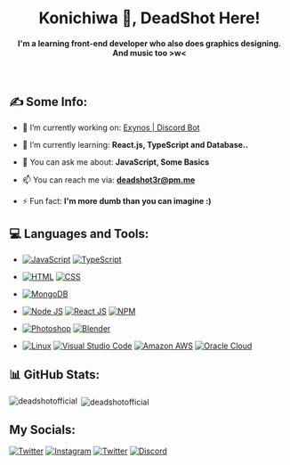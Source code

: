<h1 align="center">Konichiwa 👋, DeadShot Here!</h1>
<h4 align="center">I'm a learning front-end developer who also does graphics designing. And music too >w<</h4>
<br>
<h2>✍ Some Info: </h2>
 
- 🔭 I’m currently working on: [Exynos | Discord Bot](https://exynos.vercel.app)

- 🌱 I’m currently learning: **React.js, TypeScript and Database..**

- 💬 You can ask me about: **JavaScript, Some Basics**

- 📫 You can reach me via: **deadshot3r@pm.me**

- ⚡ Fun fact: **I'm more dumb than you can imagine :)**


<h2 align="left">💻 Languages and Tools:</h2>
 
- <a href="https://developer.mozilla.org/en-US/docs/Web/JavaScript" target="_blank"><img alt="JavaScript" src="https://img.shields.io/badge/JavaScript-F7DF1E?style=for-the-badge&logo=javascript&logoColor=white"></a> 
<a href="https://www.tutorialspoint.com/typescript/index.htm" target="_blank"><img alt="TypeScript" src="https://img.shields.io/badge/TypeScript-007ACC?style=for-the-badge&logo=typescript&logoColor=white"></a>
 
- <a href="https://www.w3.org/html/" target="_blank"> <img alt="HTML" src="https://img.shields.io/badge/HTML5-E34F26?style=for-the-badge&logo=html5&logoColor=white"></a> 
<a href="https://www.w3schools.com/css/" target="_blank"><img alt="CSS" src="https://img.shields.io/badge/CSS-239120?&style=for-the-badge&logo=css3&logoColor=white"></a> 
 
- <a href="https://docs.mongodb.com/"><img alt="MongoDB" src="https://img.shields.io/badge/MongoDB-4EA94B?style=for-the-badge&logo=mongodb&logoColor=white"></a>
 
- <a href="https://nodejs.org/dist/latest-v14.x/docs/api/"><img alt="Node JS" src="https://img.shields.io/badge/Node.js-339933?style=for-the-badge&logo=nodedotjs&logoColor=white"></a>
<a href="https://reactjs.org/"><img alt="React JS" src ="https://img.shields.io/badge/React-20232A?style=for-the-badge&logo=react&logoColor=61DAFB"></a>
<a href="https://www.npmjs.com/"><img alt="NPM" src ="https://img.shields.io/badge/npm-CB3837?style=for-the-badge&logo=npm&logoColor=white"/></a>
 
- <a href="https://www.adobe.com/in/products/photoshop.html"><img alt="Photoshop" src="https://img.shields.io/badge/Adobe%20Photoshop-31A8FF?style=for-the-badge&logo=Adobe%20Photoshop&logoColor=black"/></a>
<a href="https://www.blender.org/"><img alt="Blender" src="https://img.shields.io/badge/Blender-FFA500?style=for-the-badge&logo=blender&logoColor=black"></a>
- <a href="https://www.linux.org/"><img alt="Linux" src="https://img.shields.io/badge/Linux-FCC624?style=for-the-badge&logo=linux&logoColor=black"></a>
<a href="https://code.visualstudio.com/"><img alt="Visual Studio Code" src="https://img.shields.io/badge/Visual_Studio_Code-0078D4?style=for-the-badge&logo=visual%20studio%20code&logoColor=white"></a>
<a href="#"><img alt="Amazon AWS" src="https://img.shields.io/badge/Amazon AWS-{232F3E}?style=for-the-badge&logo=amazonaws&logoColor=white"></a>
<a href="https://www.oracle.com/cloud/"><img alt="Oracle Cloud" src="https://img.shields.io/badge/Oracle_Cloud-FF0000?style=for-the-badge&logo=oracle&logoColor=white"></a>



 <h2>📊 GitHub Stats:</h2>
<p><img align="left" src="https://github-readme-stats.vercel.app/api/top-langs?username=deadshotofficial&show_icons=true&locale=en&layout=compact&theme=nightowl" alt="deadshotofficial" /></p>
<p>&nbsp;<img align="center" src="https://github-readme-stats.vercel.app/api?username=deadshotofficial&show_icons=true&theme=nightowl&locale=en" alt="deadshotofficial" /></p>
 
 <h2 align="left">My Socials:</h2>
<a href="https://twitter.com/deadshot3r"><img alt="Twitter" src="https://img.shields.io/badge/Twitter-007FFF?style=for-the-badge&logo=twitter&logoColor=white"></a>
<a href="https://instagram.com/deadshotgraphics"><img alt="Instagram" src="https://img.shields.io/badge/Instagram-D62976?style=for-the-badge&logo=instagram&logoColor=white"></a>
<a href="https://www.behance.net/deadshotdzn"><img alt="Twitter" src="https://img.shields.io/badge/Behance-0047AB?style=for-the-badge&logo=behance&logoColor=white"></a>
<a href="https://discord.gg/rA24PVQpJQ"><img src="https://img.shields.io/badge/Discord-7289DA?style=for-the-badge&logo=discord&logoColor=white" alt="Discord"/></a>
